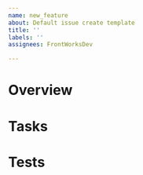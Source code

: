 ```yaml
---
name: new_feature
about: Default issue create template
title: ''
labels: ''
assignees: FrontWorksDev

---
```


# Overview

# Tasks

# Tests
